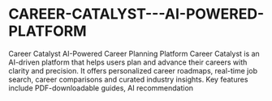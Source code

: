 # CAREER-CATALYST---AI-POWERED-PLATFORM
Career Catalyst AI-Powered Career Planning Platform  Career Catalyst is an AI-driven platform that helps users plan and advance their careers with clarity and precision. It offers personalized career roadmaps, real-time job search, career comparisons and curated industry insights. Key features include PDF-downloadable  guides, AI recommendation
